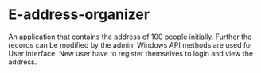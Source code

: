 # E-address-organizer
An application that contains the address of 100 people initially. 
Further the records can be modified by the admin. 
Windows API methods are used for User interface.
New user have to register themselves to login and view the address.
